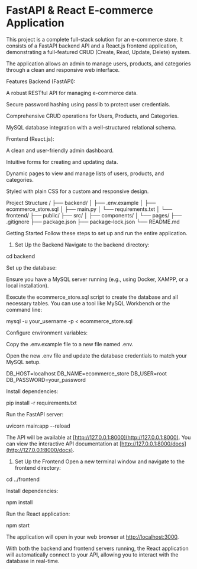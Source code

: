 # FastAPI & React E-commerce Application

This project is a complete full-stack solution for an e-commerce store. It consists of a FastAPI backend API and a React.js frontend application, demonstrating a full-featured CRUD (Create, Read, Update, Delete) system.

The application allows an admin to manage users, products, and categories through a clean and responsive web interface.

Features
Backend (FastAPI):

A robust RESTful API for managing e-commerce data.

Secure password hashing using passlib to protect user credentials.

Comprehensive CRUD operations for Users, Products, and Categories.

MySQL database integration with a well-structured relational schema.

Frontend (React.js):

A clean and user-friendly admin dashboard.

Intuitive forms for creating and updating data.

Dynamic pages to view and manage lists of users, products, and categories.

Styled with plain CSS for a custom and responsive design.

Project Structure
/
├── backend/
│   ├── .env.example
│   ├── ecommerce_store.sql
│   ├── main.py
│   └── requirements.txt
│
└── frontend/
    ├── public/
    ├── src/
    │   ├── components/
    │   └── pages/
    ├── .gitignore
    ├── package.json
    ├── package-lock.json
    └── README.md

Getting Started
Follow these steps to set up and run the entire application.

1. Set Up the Backend
Navigate to the backend directory:

cd backend

Set up the database:

Ensure you have a MySQL server running (e.g., using Docker, XAMPP, or a local installation).

Execute the ecommerce_store.sql script to create the database and all necessary tables. You can use a tool like MySQL Workbench or the command line:

mysql -u your_username -p < ecommerce_store.sql

Configure environment variables:

Copy the .env.example file to a new file named .env.

Open the new .env file and update the database credentials to match your MySQL setup.

DB_HOST=localhost
DB_NAME=ecommerce_store
DB_USER=root
DB_PASSWORD=your_password

Install dependencies:

pip install -r requirements.txt

Run the FastAPI server:

uvicorn main:app --reload

The API will be available at [http://127.0.0.1:8000](http://127.0.0.1:8000). You can view the interactive API documentation at [http://127.0.0.1:8000/docs](http://127.0.0.1:8000/docs).

1. Set Up the Frontend
Open a new terminal window and navigate to the frontend directory:

cd ../frontend

Install dependencies:

npm install

Run the React application:

npm start

The application will open in your web browser at [http://localhost:3000](http://localhost:3000).

With both the backend and frontend servers running, the React application will automatically connect to your API, allowing you to interact with the database in real-time.
